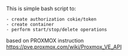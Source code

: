 
This is simple bash script to:

    - create authorization cokie/token
    - create container
    - perform start/stop/delete operations

based on PROXMOX instruction https://pve.proxmox.com/wiki/Proxmox_VE_API

